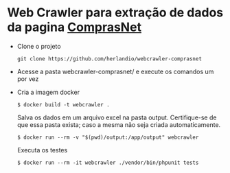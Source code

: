 # Web Crawler para extração de dados da pagina [ComprasNet](https://www.gov.br/compras/pt-br/acesso-a-informacao/noticias)

- Clone o projeto

  ```
  git clone https://github.com/herlandio/webcrawler-comprasnet
  ```
  
- Acesse a pasta webcrawler-comprasnet/ e execute os comandos um por vez
- Cria a imagem docker
  ```
  $ docker build -t webcrawler .
  ```
  Salva os dados em um arquivo excel na pasta output. Certifique-se de que essa pasta exista; caso a mesma não seja criada automaticamente.
  ```
  $ docker run --rm -v "$(pwd)/output:/app/output" webcrawler
  ```
  Executa os testes
  ```
  $ docker run --rm -it webcrawler ./vendor/bin/phpunit tests
  ```
